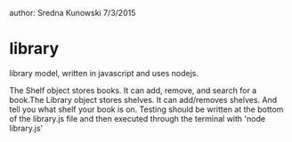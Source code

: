 author: Sredna Kunowski 7/3/2015
# library
library model, written in javascript and uses nodejs. 

The Shelf object stores books. It can add, remove, and search for a book.The Library object stores shelves. It can add/removes shelves. And tell you what shelf your book is on.
Testing should be written at the bottom of the library.js file and then executed through the terminal with 
'node library.js'
